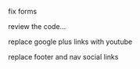 fix forms

review the code...


replace google plus links with youtube

replace footer and nav social links
